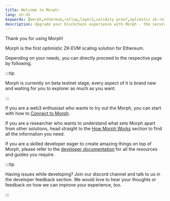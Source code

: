 ```yaml
---
title: Welcome to Morph!
lang: en-US
keywords: [morph,ethereum,rollup,layer2,validity proof,optimstic zk-rollup]
description: Upgrade your blockchain experience with Morph - the secure decentralized, cost0efficient, and high-performing optimstic zk-rollup solution. Try it now!
---
```


Thank you for using Morph!

Morph is the first optimistic ZK-EVM scaling solution for Ethereum. 

Depending on your needs, you can directly proceed to the respective page by following.

:::tip

Morph is currently on beta testnet stage, every aspect of it is brand new and waiting for you to explorer as much as you want.

:::

If you are a web3 enthusiast who wants to try out the Morph, you can start with how to [Connect to Morph](./2-wallet-setup.md).

If you are a researcher who wants to understand what sets Morph apart from other solutions, head straight to the [How Morph Works](../how-morph-works/1-intro.md) section to find all the information you need.

If you are a skilled developer eager to create amazing things on top of Morph, please refer to the [developer documentation](../build-on-morph/1-intro.md) for all the resources and guides you require.

:::tip

Having issues while developing? Join our discord channel and talk to us in the developer feedback section. We would love to hear your thoughts or feedback on how we can improve your experience, too.

:::